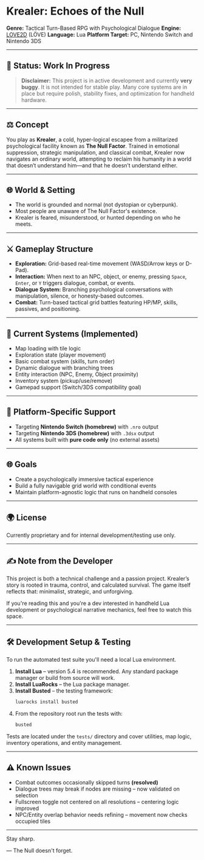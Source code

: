 # Krealer: Echoes of the Null

**Genre:** Tactical Turn-Based RPG with Psychological Dialogue
**Engine:** [LOVE2D](https://love2d.org/) (LÖVE)
**Language:** Lua
**Platform Target:** PC, Nintendo Switch and Nintendo 3DS

---

## 🚀 Status: Work In Progress

> **Disclaimer:** This project is in active development and currently **very buggy**. It is not intended for stable play. Many core systems are in place but require polish, stability fixes, and optimization for handheld hardware.

---

## ⚖️ Concept

You play as **Krealer**, a cold, hyper-logical escapee from a militarized psychological facility known as **The Null Factor**. Trained in emotional suppression, strategic manipulation, and classical combat, Krealer now navigates an ordinary world, attempting to reclaim his humanity in a world that doesn’t understand him—and that he doesn’t understand either.

---

## 🌐 World & Setting

* The world is grounded and normal (not dystopian or cyberpunk).
* Most people are unaware of The Null Factor's existence.
* Krealer is feared, misunderstood, or hunted depending on who he meets.

---

## ⚔️ Gameplay Structure

* **Exploration:** Grid-based real-time movement (WASD/Arrow keys or D-Pad).
* **Interaction:** When next to an NPC, object, or enemy, pressing `Space`, `Enter`, or `Y` triggers dialogue, combat, or events.
* **Dialogue System:** Branching psychological conversations with manipulation, silence, or honesty-based outcomes.
* **Combat:** Turn-based tactical grid battles featuring HP/MP, skills, passives, and positioning.

---

## 🔧 Current Systems (Implemented)

* Map loading with tile logic
* Exploration state (player movement)
* Basic combat system (skills, turn order)
* Dynamic dialogue with branching trees
* Entity interaction (NPC, Enemy, Object proximity)
* Inventory system (pickup/use/remove)
* Gamepad support (Switch/3DS compatibility goal)

---

## 🔌 Platform-Specific Support

* Targeting **Nintendo Switch (homebrew)** with `.nro` output
* Targeting **Nintendo 3DS (homebrew)** with `.3dsx` output
* All systems built with **pure code only** (no external assets)

---

## 🌐 Goals

* Create a psychologically immersive tactical experience
* Build a fully navigable grid world with conditional events
* Maintain platform-agnostic logic that runs on handheld consoles

---

## 🌍 License

Currently proprietary and for internal development/testing use only.

---

## ✍️ Note from the Developer

This project is both a technical challenge and a passion project. Krealer’s story is rooted in trauma, control, and calculated survival. The game itself reflects that: minimalist, strategic, and unforgiving.

If you're reading this and you're a dev interested in handheld Lua development or psychological narrative mechanics, feel free to watch this space.

---

## 🛠️ Development Setup & Testing

To run the automated test suite you'll need a local Lua environment.

1. **Install Lua** – version 5.4 is recommended. Any standard package manager or build from source will work.
2. **Install LuaRocks** – the Lua package manager.
3. **Install Busted** – the testing framework:
   ```bash
   luarocks install busted
   ```
4. From the repository root run the tests with:
   ```bash
   busted
   ```

Tests are located under the `tests/` directory and cover utilities, map logic, inventory operations, and entity management.

---

## ⚠️ Known Issues

* Combat outcomes occasionally skipped turns **(resolved)**
* Dialogue trees may break if nodes are missing – now validated on selection
* Fullscreen toggle not centered on all resolutions – centering logic improved
* NPC/Entity overlap behavior needs refining – movement now checks occupied tiles

---

Stay sharp.

— The Null doesn't forget.
